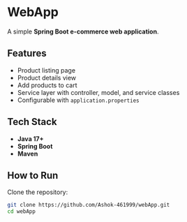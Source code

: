 # WebApp

A simple **Spring Boot e-commerce web application**.

##  Features
- Product listing page
- Product details view
- Add products to cart
- Service layer with controller, model, and service classes
- Configurable with `application.properties`

##  Tech Stack
- **Java 17+**
- **Spring Boot**
- **Maven**

##  How to Run
Clone the repository:
```bash
git clone https://github.com/Ashok-461999/webApp.git
cd webApp
